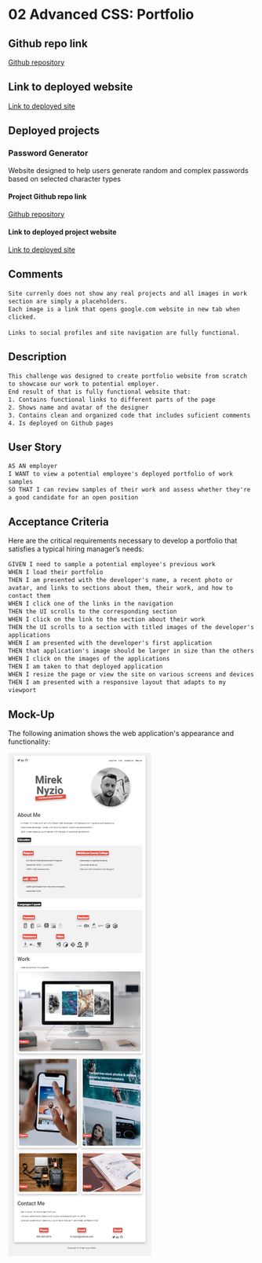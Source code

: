 # 02 Advanced CSS: Portfolio

## Github repo link

[Github repository](https://github.com/Alphalfa711/portfolio)

## Link to deployed website

[Link to deployed site](https://alphalfa711.github.io/portfolio/)


## Deployed projects

### Password Generator
Website designed to help users generate random and complex passwords 
based on selected character types
#### Project Github repo link

[Github repository](https://github.com/mnyzio/password-generator)

#### Link to deployed project website
[Link to deployed site](https://mnyzio.github.io/password-generator/)




##  Comments

```
Site currenly does not show any real projects and all images in work section are simply a placeholders. 
Each image is a link that opens google.com website in new tab when clicked.

Links to social profiles and site navigation are fully functional.
```

## Description 

```
This challenge was designed to create portfolio website from scratch to showcase our work to potential employer.
End result of that is fully functional website that:
1. Contains functional links to different parts of the page
2. Shows name and avatar of the designer
3. Contains clean and organized code that includes suficient comments
4. Is deployed on Github pages
```


## User Story

```
AS AN employer
I WANT to view a potential employee's deployed portfolio of work samples
SO THAT I can review samples of their work and assess whether they're a good candidate for an open position
```


## Acceptance Criteria

Here are the critical requirements necessary to develop a portfolio that satisfies a typical hiring manager’s needs:

```
GIVEN I need to sample a potential employee's previous work
WHEN I load their portfolio
THEN I am presented with the developer's name, a recent photo or avatar, and links to sections about them, their work, and how to contact them
WHEN I click one of the links in the navigation
THEN the UI scrolls to the corresponding section
WHEN I click on the link to the section about their work
THEN the UI scrolls to a section with titled images of the developer's applications
WHEN I am presented with the developer's first application
THEN that application's image should be larger in size than the others
WHEN I click on the images of the applications
THEN I am taken to that deployed application
WHEN I resize the page or view the site on various screens and devices
THEN I am presented with a responsive layout that adapts to my viewport
```


## Mock-Up

The following animation shows the web application's appearance and functionality:

![portfolio demo](./assets/images/website-mockup.png)

